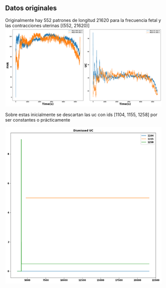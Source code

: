 ## Datos originales
Originalmente hay 552 patrones de longitud 21620 para la frecuencia fetal y las contracciones uterinas [(552, 21620)]
![UC Dismissed](..\Plots\Original_Data\Means_plots.png)

Sobre estas inicialmente se descartan las uc con ids [1104, 1155, 1258] por ser constantes o prácticamente

![UC Dismissed](..\Plots\Original_Data\Dismissed_uc.png)
